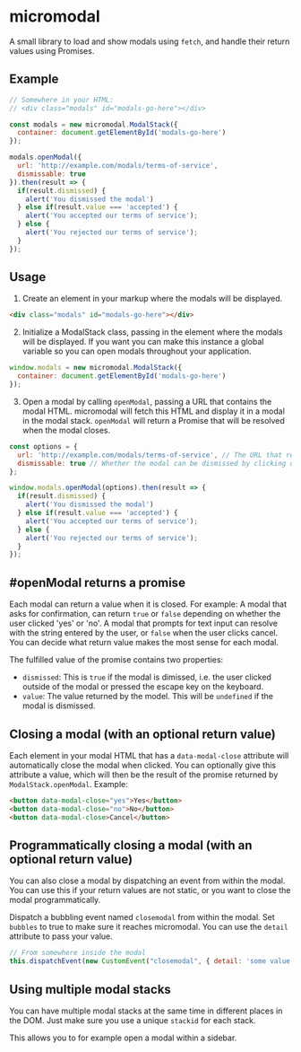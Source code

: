 # micromodal

A small library to load and show modals using `fetch`, and handle their return values using Promises.

## Example

```javascript
// Somewhere in your HTML:
// <div class="modals" id="modals-go-here"></div>

const modals = new micromodal.ModalStack({
  container: document.getElementById('modals-go-here')
});

modals.openModal({
  url: 'http://example.com/modals/terms-of-service',
  dismissable: true
}).then(result => {
  if(result.dismissed) {
    alert('You dismissed the modal')
  } else if(result.value === 'accepted') {
    alert('You accepted our terms of service');
  } else {
    alert('You rejected our terms of service');
  }
});
```

## Usage

1. Create an element in your markup where the modals will be displayed.
```html
<div class="modals" id="modals-go-here"></div>
```

2. Initialize a ModalStack class, passing in the element where the modals will be displayed.
If you want you can make this instance a global variable so you can open modals throughout your application.
```javascript
window.modals = new micromodal.ModalStack({
  container: document.getElementById('modals-go-here')
});
```

3. Open a modal by calling `openModal`, passing a URL that contains the modal HTML.
micromodal will fetch this HTML and display it in a modal in the modal stack.
`openModal` will return a Promise that will be resolved when the modal closes.
```javascript
const options = {
  url: 'http://example.com/modals/terms-of-service', // The URL that returns the modal content.
  dismissable: true // Whether the modal can be dismissed by clicking outside it or pressing ESC.
};

window.modals.openModal(options).then(result => {
  if(result.dismissed) {
    alert('You dismissed the modal')
  } else if(result.value === 'accepted') {
    alert('You accepted our terms of service');
  } else {
    alert('You rejected our terms of service');
  }
});
```

## #openModal returns a promise
Each modal can return a value when it is closed. For example: A modal that asks for confirmation,
can return `true` or `false` depending on whether the user clicked 'yes' or 'no'.
A modal that prompts for text input can resolve with the string entered by the user, or `false` when the user clicks cancel.
You can decide what return value makes the most sense for each modal.

The fulfilled value of the promise contains two properties:
- `dismissed`: This is `true` if the modal is dimissed, i.e. the user clicked outside of the modal or pressed the escape key on the keyboard.
- `value`: The value returned by the model. This will be `undefined` if the modal is dismissed.

## Closing a modal (with an optional return value)
Each element in your modal HTML that has a `data-modal-close` attribute will automatically close the modal when clicked.
You can optionally give this attribute a value, which will then be the result of the promise returned by `ModalStack.openModal`. Example:

```html
<button data-modal-close="yes">Yes</button>
<button data-modal-close="no">No</button>
<button data-modal-close>Cancel</button>
```

## Programmatically closing a modal (with an optional return value)
You can also close a modal by dispatching an event from within the modal. You can use this if your return values are not static,
or you want to close the modal programmatically.

Dispatch a bubbling event named `closemodal` from within the modal. Set `bubbles` to true to make sure it reaches micromodal.
You can use the `detail` attribute to pass your value.

```javascript
// From somewhere inside the modal
this.dispatchEvent(new CustomEvent("closemodal", { detail: 'some value', bubbles: true }));
```

## Using multiple modal stacks
You can have multiple modal stacks at the same time in different places in the DOM.
Just make sure you use a unique `stackid` for each stack.

This allows you to for example open a modal within a sidebar.
